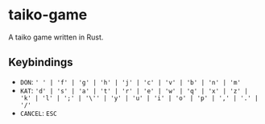 # taiko-game

A taiko game written in Rust.

## Keybindings

- `DON`: `' ' | 'f' | 'g' | 'h' | 'j' | 'c' | 'v' | 'b' | 'n' | 'm'`
- `KAT`: `'d' | 's' | 'a' | 't' | 'r' | 'e' | 'w' | 'q' | 'x' | 'z' | 'k' | 'l' | ';' | '\'' | 'y' | 'u' | 'i' | 'o' | 'p' | ',' | '.' | '/'`
- `CANCEL`: `ESC`
